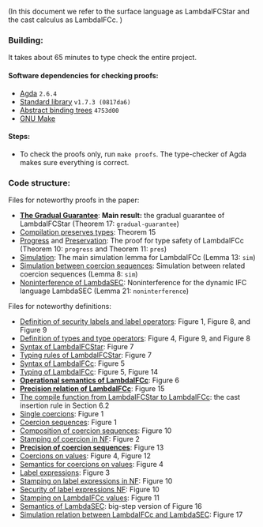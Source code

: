 (In this document we refer to the surface language as LambdaIFCStar and
the cast calculus as LambdaIFCc. )

### Building:

It takes about 65 minutes to type check the entire project.

#### Software dependencies for checking proofs:

- [Agda](https://wiki.portal.chalmers.se/agda) `2.6.4`
- [Standard library](https://github.com/agda/agda-stdlib) `v1.7.3 (0817da6)`
- [Abstract binding trees](https://github.com/jsiek/abstract-binding-trees/) `4753d00`
- [GNU Make](https://www.gnu.org/software/make/)

#### Steps:

+ To check the proofs only, run `make proofs`.
  The type-checker of Agda makes sure everything is correct.

### Code structure:

Files for noteworthy proofs in the paper:

+ [**The Gradual Guarantee**](./src/CC2/GradualGuarantee.agda):
  **Main result:**
  the gradual guarantee of LambdaIFCStar (Theorem 17: `gradual-guarantee`)
+ [Compilation preserves types](./src/CC2/Compile.agda): Theorem 15
+ [Progress](./src/CC2/Progress.agda) and [Preservation](./src/CC2/Preservation.agda):
  The proof for type safety of LambdaIFCc (Theorem 10: `progress` and Theorem 11: `pres`)
+ [Simulation](./src/Simulation/Simulation.agda): The main simulation lemma
  for LambdaIFCc (Lemma 13: `sim`)
+ [Simulation between coercion sequences](./src/CoercionExpr/Simulation.agda): Simulation between
  related coercion sequences (Lemma 8: `sim`)
+ [Noninterference of LambdaSEC](./src/Dyn/Noninterference.agda):
  Noninterference for the dynamic IFC language LambdaSEC (Lemma 21: `noninterference`)

Files for noteworthy definitions:

+ [Definition of security labels and label operators](./src/Common/SecurityLabels.agda): Figure 1, Figure 8, and Figure 9
+ [Definition of types and type operators](./src/Common/Types.agda): Figure 4, Figure 9, and Figure 8
+ [Syntax of LambdaIFCStar](./src/Surface2/Syntax.agda): Figure 7
+ [Typing rules of LambdaIFCStar](./src/Surface2/Typing.agda): Figure 7
+ [Syntax of LambdaIFCc](./src/CC2/Syntax.agda): Figure 5
+ [Typing of LambdaIFCc](./src/CC2/Typing.agda): Figure 5, Figure 14
+ [**Operational semantics of LambdaIFCc**](./src/CC2/Reduction.agda): Figure 6
+ [**Precision relation of LambdaIFCc**](./src/CC2/Precision.agda): Figure 15
+ [The compile function from LambdaIFCStar to LambdaIFCc](./src/CC2/Compile.agda):
  the cast insertion rule in Section 6.2
+ [Single coercions](./src/CoercionExpr/Coercions.agda): Figure 1
+ [Coercion sequences](./src/CoercionExpr/CoercionExpr.agda): Figure 1
+ [Composition of coercion sequences](./src/CoercionExpr/SyntacComp.agda): Figure 10
+ [Stamping of coercion in NF](./src/CoercionExpr/Stamping.agda): Figure 2
+ [**Precision of coercion sequences**](./src/CoercionExpr/Precision.agda): Figure 13
+ [Coercions on values](./src/Common/Coercions.agda): Figure 4, Figure 12
+ [Semantics for coercions on values](./src/CC2/CastReduction.agda): Figure 4
+ [Label expressions](./src/LabelExpr/LabelExpr.agda): Figure 3
+ [Stamping on label expressions in NF](./src/LabelExpr/Stamping.agda): Figure 10
+ [Security of label expressions NF](./src/LabelExpr/Security.agda): Figure 10
+ [Stamping on LambdaIFCc values](./src/CC2/Stamping.agda): Figure 11
+ [Semantics of LambdaSEC](./src/Dyn/BigStep.agda): big-step version of Figure 16
+ [Simulation relation between LambdaIFCc and LambdaSEC](./src/Security/SimRel.agda): Figure 17
